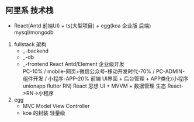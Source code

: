 ## 阿里系 技术栈
- React(Antd 前端UI) + ts(大型项目) + egg(koa 企业版 后端)  mysql/mongodb
1. fullstack 架构
    - _-backend
    - _-db
    - _-frontend
        React Antd/Element 企业级开发  
        PC-10% / mobile-网页+微信公众号-移动开发时代-70% / PC-ADMIN-组件开发 / 小程序-APP-20%
        前端 UI界面 + 后台管理 + APP类化(小程序 unionapp flutter RN)
        React 思想  UI + MVVM + 数据管理 生态   React->RN->小程序
2. egg
    - MVC Model View Controller
    - koa 的封装   轻量级